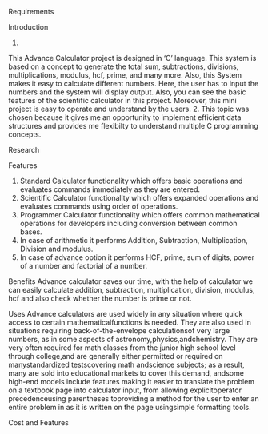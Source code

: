 Requirements

Introduction

1. 
This Advance Calculator project is designed in ‘C’ language. This system is based on a concept to generate the total sum, subtractions, divisions, multiplications, modulus, hcf, prime, and many more. Also, this System makes it easy to calculate different numbers. Here, the user has to input the numbers and the system will display output. Also, you can see the basic features of the scientific calculator in this project. Moreover, this mini project is easy to operate and understand by the users. 
2.
This topic was chosen because it gives me an opportunity to implement efficient data structures and provides me flexibilty to understand multiple C programming concepts.

Research

Features
1. Standard Calculator functionality which offers basic operations and evaluates commands      immediately as they are entered.
2. Scientific Calculator functionality which offers expanded operations and evaluates commands using order of operations.
3. Programmer Calculator functionality which offers common mathematical operations for developers including conversion between common bases.
4. In case of arithmetic it performs Addition, Subtraction, Multiplication, Division and modulus.
5. In case of advance option it performs HCF, prime, sum of digits, power of a number and factorial of a number.

Benefits
Advance calculator saves our time, with the help of calculator we can easily calculate addition, subtraction, multiplication, division, modulus, hcf and also check whether the number is prime or not.

 
Uses
Advance calculators are used widely in any situation where quick access to certain mathematicalfunctions is needed. They are also used in situations requiring back-of-the-envelope calculationsof very large numbers, as in some aspects of astronomy,physics,andchemistry. They are very often required for math classes from the junior high school level through college,and are generally either permitted or required on manystandardized testscovering math andscience subjects; as a result, many are sold into educational markets to cover this demand, andsome high-end models include features making it easier to translate the problem on a textbook page into calculator input, from allowing explicitoperator precedenceusing parentheses toproviding a method for the user to enter an entire problem in as it is written on the page usingsimple formatting tools.

Cost and Features


 
